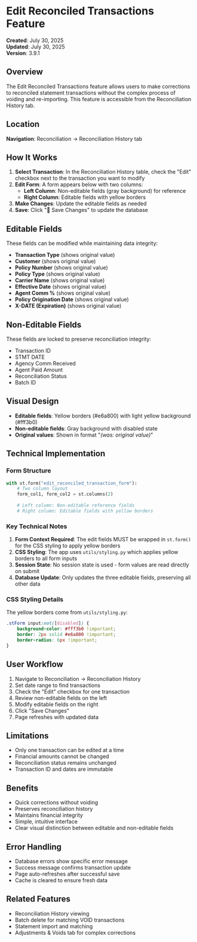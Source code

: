 # Edit Reconciled Transactions Feature

**Created**: July 30, 2025  
**Updated**: July 30, 2025  
**Version**: 3.9.1

## Overview

The Edit Reconciled Transactions feature allows users to make corrections to reconciled statement transactions without the complex process of voiding and re-importing. This feature is accessible from the Reconciliation History tab.

## Location

**Navigation**: Reconciliation → Reconciliation History tab

## How It Works

1. **Select Transaction**: In the Reconciliation History table, check the "Edit" checkbox next to the transaction you want to modify
2. **Edit Form**: A form appears below with two columns:
   - **Left Column**: Non-editable fields (gray background) for reference
   - **Right Column**: Editable fields with yellow borders
3. **Make Changes**: Update the editable fields as needed
4. **Save**: Click "💾 Save Changes" to update the database

## Editable Fields

These fields can be modified while maintaining data integrity:
- **Transaction Type** (shows original value)
- **Customer** (shows original value)
- **Policy Number** (shows original value)
- **Policy Type** (shows original value)
- **Carrier Name** (shows original value)
- **Effective Date** (shows original value)
- **Agent Comm %** (shows original value)
- **Policy Origination Date** (shows original value)
- **X-DATE (Expiration)** (shows original value)

## Non-Editable Fields

These fields are locked to preserve reconciliation integrity:
- Transaction ID
- STMT DATE
- Agency Comm Received
- Agent Paid Amount
- Reconciliation Status
- Batch ID

## Visual Design

- **Editable fields**: Yellow borders (#e6a800) with light yellow background (#fff3b0)
- **Non-editable fields**: Gray background with disabled state
- **Original values**: Shown in format "*(was: original value)*"

## Technical Implementation

### Form Structure
```python
with st.form("edit_reconciled_transaction_form"):
    # Two column layout
    form_col1, form_col2 = st.columns(2)
    
    # Left column: Non-editable reference fields
    # Right column: Editable fields with yellow borders
```

### Key Technical Notes

1. **Form Context Required**: The edit fields MUST be wrapped in `st.form()` for the CSS styling to apply yellow borders
2. **CSS Styling**: The app uses `utils/styling.py` which applies yellow borders to all form inputs
3. **Session State**: No session state is used - form values are read directly on submit
4. **Database Update**: Only updates the three editable fields, preserving all other data

### CSS Styling Details

The yellow borders come from `utils/styling.py`:
```css
.stForm input:not([disabled]) {
    background-color: #fff3b0 !important;
    border: 2px solid #e6a800 !important;
    border-radius: 6px !important;
}
```

## User Workflow

1. Navigate to Reconciliation → Reconciliation History
2. Set date range to find transactions
3. Check the "Edit" checkbox for one transaction
4. Review non-editable fields on the left
5. Modify editable fields on the right
6. Click "Save Changes"
7. Page refreshes with updated data

## Limitations

- Only one transaction can be edited at a time
- Financial amounts cannot be changed
- Reconciliation status remains unchanged
- Transaction ID and dates are immutable

## Benefits

- Quick corrections without voiding
- Preserves reconciliation history
- Maintains financial integrity
- Simple, intuitive interface
- Clear visual distinction between editable and non-editable fields

## Error Handling

- Database errors show specific error message
- Success message confirms transaction update
- Page auto-refreshes after successful save
- Cache is cleared to ensure fresh data

## Related Features

- Reconciliation History viewing
- Batch delete for matching VOID transactions
- Statement import and matching
- Adjustments & Voids tab for complex corrections